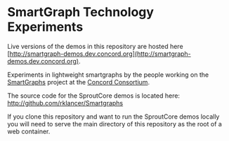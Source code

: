# SmartGraph Technology Experiments

Live versions of the demos in this repository are hosted here [http://smartgraph-demos.dev.concord.org](http://smartgraph-demos.dev.concord.org).

Experiments in lightweight smartgraphs by the people working on the [SmartGraphs](http://smartgraphs.concord.org/) project at the [Concord Consortium](http://www.concord.org).

The source code for the SproutCore demos is located here: http://github.com/rklancer/Smartgraphs

If you clone this repository and want to run the SproutCore demos locally you will need to serve the main directory of this repository as the root of a web container.
